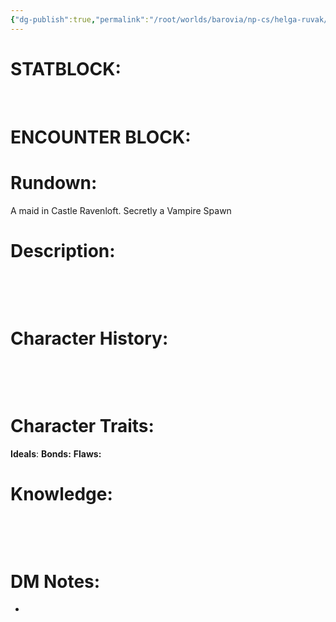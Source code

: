 ```yaml
---
{"dg-publish":true,"permalink":"/root/worlds/barovia/np-cs/helga-ruvak/","tags":["Barovia"]}
---
```


# **STATBLOCK:**

 

# **ENCOUNTER BLOCK:**

# **Rundown:**

A maid in Castle Ravenloft.
Secretly a Vampire Spawn
 

# **Description:**

 

 

# **Character History:**

 
 

 

# **Character Traits:** 

**Ideals**:
**Bonds:**
**Flaws:**
 

# **Knowledge:**

 

 

# **DM Notes:**

-    
